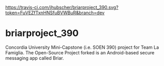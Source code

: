 https://travis-ci.com/jhubscher/briarproject_390.svg?token=FuVEZfTxnHNSfuBVWBuR&branch=dev

# briarproject_390
Concordia University Mini-Capstone (i.e. SOEN 390) project for Team La Famiglia. The Open-Source Project forked is an Android-based secure messaging app called Briar.
